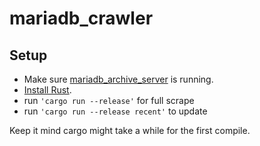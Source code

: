 # mariadb_crawler

## Setup
- Make sure [mariadb_archive_server](https://github.com/Icerath/mariadb_archive_server) is running.
- [Install Rust](https://www.rust-lang.org/tools/install).
- run `'cargo run --release'` for full scrape
- run `'cargo run --release recent'` to update

Keep it mind cargo might take a while for the first compile.